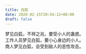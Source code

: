 ```yaml
---
title: 白狐
date: 2020-02-15T20:54:12+08:00
draft: false
---
```


梦见白狐，不祥之兆，要受小人的蛊惑。<br>
工作人员梦见白狐，要小心身边的小人。<br>
商人梦见白狐，会受到敌人的恶性攻击。<br>
